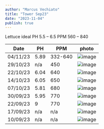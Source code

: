 ```yaml
---
author: "Marcus Vechiato"
title: "Tower Sep23"
date: "2023-11-04"
publish: true
--- 
```


Lettuce	ideal PH 5.5 – 6.5 PPM 560 – 840

| Date     | PH   | PPM  | photo |
| -------- | ---- | ---- | ---   |
| 04/11/23 | 5.89 | 332-640 | ![image](/obsidian/tower231104.jpg) | 
| 29/10/23 | n/a | 450  | ![image](/obsidian/tower231029.jpeg)  |
| 22/10/23 | 6.04 | 640  | ![image](/obsidian/tower231022.jpg)  |
| 14/10/23 | 6.05 | 650  | ![image](/obsidian/tower231014.jpg)  |
| 07/10/23 | 5.81 | 680  | ![image](/obsidian/tower231007.jpeg) |
| 30/09/23 | 5.95 | 770  | ![image](/obsidian/tower230930.jpg)  |
| 22/09/23 | 9    | 770  | ![image](/obsidian/tower230922.jpg)  | 
| 17/09/23 | n/a  | n/a  | ![image](/obsidian/tower230917.png)  |
| 10/09/23 | n/a  | n/a  | ![image](/obsidian/tower230923.png)  |
